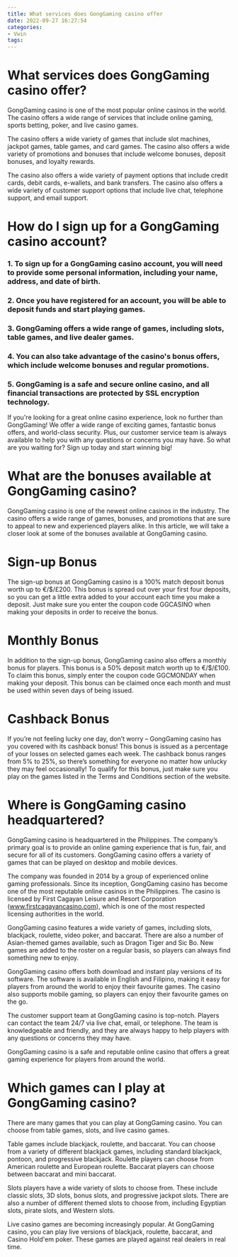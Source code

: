 ```yaml
---
title: What services does GongGaming casino offer
date: 2022-09-27 16:27:54
categories:
- Vwin
tags:
---
```



#  What services does GongGaming casino offer?

GongGaming casino is one of the most popular online casinos in the world. The casino offers a wide range of services that include online gaming, sports betting, poker, and live casino games.

The casino offers a wide variety of games that include slot machines, jackpot games, table games, and card games. The casino also offers a wide variety of promotions and bonuses that include welcome bonuses, deposit bonuses, and loyalty rewards.

The casino also offers a wide variety of payment options that include credit cards, debit cards, e-wallets, and bank transfers. The casino also offers a wide variety of customer support options that include live chat, telephone support, and email support.

#  How do I sign up for a GongGaming casino account?

### 1. To sign up for a GongGaming casino account, you will need to provide some personal information, including your name, address, and date of birth.

### 2. Once you have registered for an account, you will be able to deposit funds and start playing games.

### 3. GongGaming offers a wide range of games, including slots, table games, and live dealer games.

### 4. You can also take advantage of the casino's bonus offers, which include welcome bonuses and regular promotions.

### 5. GongGaming is a safe and secure online casino, and all financial transactions are protected by SSL encryption technology.

If you're looking for a great online casino experience, look no further than GongGaming! We offer a wide range of exciting games, fantastic bonus offers, and world-class security. Plus, our customer service team is always available to help you with any questions or concerns you may have. So what are you waiting for? Sign up today and start winning big!

#  What are the bonuses available at GongGaming casino?

GongGaming casino is one of the newest online casinos in the industry. The casino offers a wide range of games, bonuses, and promotions that are sure to appeal to new and experienced players alike. In this article, we will take a closer look at some of the bonuses available at GongGaming casino.

# Sign-up Bonus

The sign-up bonus at GongGaming casino is a 100% match deposit bonus worth up to €/$/£200. This bonus is spread out over your first four deposits, so you can get a little extra added to your account each time you make a deposit. Just make sure you enter the coupon code GGCASINO when making your deposits in order to receive the bonus.

# Monthly Bonus

In addition to the sign-up bonus, GongGaming casino also offers a monthly bonus for players. This bonus is a 50% deposit match worth up to €/$/£100. To claim this bonus, simply enter the coupon code GGCMONDAY when making your deposit. This bonus can be claimed once each month and must be used within seven days of being issued.

# Cashback Bonus

If you’re not feeling lucky one day, don’t worry – GongGaming casino has you covered with its cashback bonus! This bonus is issued as a percentage of your losses on selected games each week. The cashback bonus ranges from 5% to 25%, so there’s something for everyone no matter how unlucky they may feel occasionally! To qualify for this bonus, just make sure you play on the games listed in the Terms and Conditions section of the website.

#  Where is GongGaming casino headquartered?

GongGaming casino is headquartered in the Philippines. The company’s primary goal is to provide an online gaming experience that is fun, fair, and secure for all of its customers. GongGaming casino offers a variety of games that can be played on desktop and mobile devices.

The company was founded in 2014 by a group of experienced online gaming professionals. Since its inception, GongGaming casino has become one of the most reputable online casinos in the Philippines. The casino is licensed by First Cagayan Leisure and Resort Corporation (www.firstcagayancasino.com), which is one of the most respected licensing authorities in the world.

GongGaming casino features a wide variety of games, including slots, blackjack, roulette, video poker, and baccarat. There are also a number of Asian-themed games available, such as Dragon Tiger and Sic Bo. New games are added to the roster on a regular basis, so players can always find something new to enjoy.

GongGaming casino offers both download and instant play versions of its software. The software is available in English and Filipino, making it easy for players from around the world to enjoy their favourite games. The casino also supports mobile gaming, so players can enjoy their favourite games on the go.

The customer support team at GongGaming casino is top-notch. Players can contact the team 24/7 via live chat, email, or telephone. The team is knowledgeable and friendly, and they are always happy to help players with any questions or concerns they may have.

GongGaming casino is a safe and reputable online casino that offers a great gaming experience for players from around the world.

#  Which games can I play at GongGaming casino?

There are many games that you can play at GongGaming casino. You can choose from table games, slots, and live casino games.

Table games include blackjack, roulette, and baccarat. You can choose from a variety of different blackjack games, including standard blackjack, pontoon, and progressive blackjack. Roulette players can choose from American roulette and European roulette. Baccarat players can choose between baccarat and mini baccarat.

Slots players have a wide variety of slots to choose from. These include classic slots, 3D slots, bonus slots, and progressive jackpot slots. There are also a number of different themed slots to choose from, including Egyptian slots, pirate slots, and Western slots.

Live casino games are becoming increasingly popular. At GongGaming casino, you can play live versions of blackjack, roulette, baccarat, and Casino Hold'em poker. These games are played against real dealers in real time.